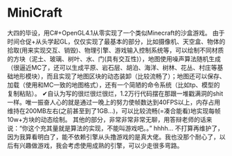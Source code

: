 # MiniCraft

大四的毕设，用C#+OpenGL4.1从零实现了一个类似Minecraft的沙盒游戏。
由于时间仓促+从头学起GL，仅仅实现了最基本的部分，比如摄像机、天空盒、物体的拾取(用来实现交互、销毁)、物理引擎、游戏输入控制系统等，可以绘制不同材质的方块（泥土、玻璃、树叶、水、门(具有交互性)），地图使用噪声算法随机生成（很逼近MC了，还可以生成平原、岩石层、胡泊、海洋、树林、花丛、村庄等基础地形模块），而且实现了地图区块的动态装卸（比较流畅了）；地图还可以保存、加载（使用和MC一致的地图格式），还有一个简陋的命令系统（比如tp、模型的复制粘贴）。
✔自认为写的很烂很烂很烂，1.2万行代码摆在那跟一堆戳满洞的shit一样。唯一振奋人心的就是通过一晚上的努力使帧数达到40FPS以上，内存占用维持在200MB左右(之前甚至到了1GB...)，可以比较流畅(=凑合能看)地实现每帧10w+方块的动态绘制。
其他的部分，非常非常非常无聊，用答辩老师的话来说：“你这个充其量就是算法的实现，不能叫游戏吧。。” hhhh...
不打算再维护了，因为我算看明白了，能不依赖引擎从头撸游戏的是真大佬。我也没那个耐心了，以后有兴趣做游戏，我会考虑使用成熟的引擎，可以少走很多弯路。
